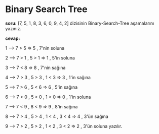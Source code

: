# Binary Search Tree

**soru:**
[7, 5, 1, 8, 3, 6, 0, 9, 4, 2] dizisinin Binary-Search-Tree aşamalarını yazınız.

**cevap:**

1 --> 7 > 5 => 5 , 7'nin soluna

2 --> 7 > 1 , 5 > 1 => 1 , 5'in soluna

3 --> 7 < 8 => 8 , 7'nin sağına

4 --> 7 > 3 , 5 > 3 , 1 < 3 => 3 , 1'in sağına

5 --> 7 > 6 , 5 < 6 => 6 , 5'in sağına

6 --> 7 > 0 , 5 > 0 , 1 > 0 => 0 , 1'in soluna

7 --> 7 < 9 , 8 < 9 => 9 , 8'in sağına

8 --> 7 > 4 , 5 > 4 , 1 < 4 , 3 < 4 => 4 , 3'ün sağına

9 --> 7 > 2 , 5 > 2 , 1 < 2 , 3 < 2 => 2 , 3'ün soluna yazılır.

